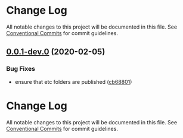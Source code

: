 # Change Log

All notable changes to this project will be documented in this file.
See [Conventional Commits](https://conventionalcommits.org) for commit guidelines.

<a name="0.0.1-dev.0"></a>
## [0.0.1-dev.0](https://github.com/mike-north/certin/compare/@certin/types@0.0.0-dev.4...@certin/types@0.0.1-dev.0) (2020-02-05)


### Bug Fixes

* ensure that etc folders are published ([cb68801](https://github.com/mike-north/certin/commit/cb68801))




# Change Log

All notable changes to this project will be documented in this file.
See [Conventional Commits](https://conventionalcommits.org) for commit guidelines.

